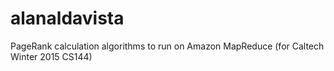 # alanaldavista
PageRank calculation algorithms to run on Amazon MapReduce (for Caltech Winter 2015 CS144)
